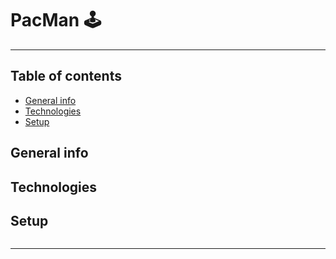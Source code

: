 # PacMan 🕹️
___
## Table of contents
* [General info](#general-info)
* [Technologies](#technologies)
* [Setup](#setup)

## General info

## Technologies

## Setup

```

```
___